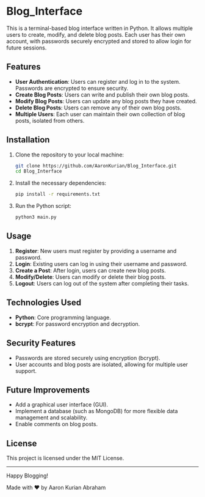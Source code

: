# Blog_Interface

This is a terminal-based blog interface written in Python. It allows multiple users to create, modify, and delete blog posts. Each user has their own account, with passwords securely encrypted and stored to allow login for future sessions.

## Features

- **User Authentication**: Users can register and log in to the system. Passwords are encrypted to ensure security.
- **Create Blog Posts**: Users can write and publish their own blog posts.
- **Modify Blog Posts**: Users can update any blog posts they have created.
- **Delete Blog Posts**: Users can remove any of their own blog posts.
- **Multiple Users**: Each user can maintain their own collection of blog posts, isolated from others.

## Installation

1. Clone the repository to your local machine:
    ```bash
    git clone https://github.com/AaronKurian/Blog_Interface.git
    cd Blog_Interface
    ```

2. Install the necessary dependencies:
    ```bash
    pip install -r requirements.txt
    ```

3. Run the Python script:
    ```bash
    python3 main.py
    ```

## Usage

1. **Register**: New users must register by providing a username and password.
2. **Login**: Existing users can log in using their username and password.
3. **Create a Post**: After login, users can create new blog posts.
4. **Modify/Delete**: Users can modify or delete their blog posts.
5. **Logout**: Users can log out of the system after completing their tasks.

## Technologies Used

- **Python**: Core programming language.
- **bcrypt**: For password encryption and decryption.

## Security Features

- Passwords are stored securely using encryption (bcrypt).
- User accounts and blog posts are isolated, allowing for multiple user support.

## Future Improvements

- Add a graphical user interface (GUI).
- Implement a database (such as MongoDB) for more flexible data management and scalability.
- Enable comments on blog posts.

## License

This project is licensed under the MIT License.

---

Happy Blogging!

Made with ❤️ by Aaron Kurian Abraham
